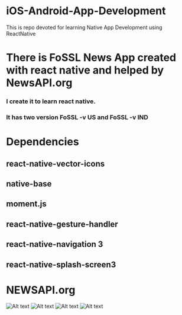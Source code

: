 # iOS-Android-App-Development
This is repo devoted for learning Native App Development using ReactNative
# There is FoSSL News App created with react native and helped by NewsAPI.org
### I create it to learn react native.
### It has two version FoSSL -v US and FoSSL -v IND
# Dependencies
## react-native-vector-icons
## native-base
## moment.js
## react-native-gesture-handler
## react-native-navigation 3
## react-native-splash-screen3
# NEWSAPI.org
![Alt text](/src/fossl1.jpg?raw=true "Optional Title")
![Alt text](/src/fossl2.jpg?raw=true "Optional Title")
![Alt text](/src/fossl3.jpg?raw=true "Optional Title")
![Alt text](/src/fossl4.jpg?raw=true "Optional Title")
